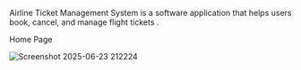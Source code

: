 Airline Ticket Management System is a software application that helps users book, cancel, and manage flight tickets .


Home Page 

![Screenshot 2025-06-23 212224](https://github.com/user-attachments/assets/43cb8f47-029e-4b75-9066-e7555cd8749b)
